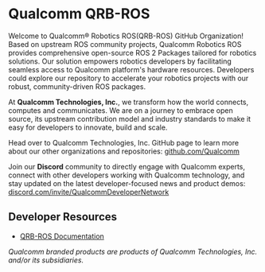 # Qualcomm QRB-ROS

Welcome to Qualcomm® Robotics ROS(QRB-ROS) GitHub Organization! Based on upstream ROS community projects, Qualcomm Robotics ROS provides comprehensive open-source ROS 2 Packages tailored for robotics solutions. Our solution empowers robotics developers by facilitating seamless access to Qualcomm platform's hardware resources. Developers could explore our repository to accelerate your robotics projects with our robust, community-driven ROS packages.

At **Qualcomm Technologies, Inc.**, we transform how the world connects, computes and communicates. We are on a journey to embrace open source, its upstream contribution model and industry standards to make it easy for developers to innovate, build and scale.

Head over to Qualcomm Technologies, Inc. GitHub page to learn more about our other organizations and repositories: [github.com/Qualcomm](https://github.com/qualcomm)

Join our **Discord** community to directly engage with Qualcomm experts, connect with other developers working with Qualcomm technology, and stay updated on the latest developer-focused news and product demos: [discord.com/invite/QualcommDeveloperNetwork](https://discord.com/invite/qualcommdevelopernetwork)

## Developer Resources
* [QRB-ROS Documentation](https://quic-qrb-ros.github.io/)

*Qualcomm branded products are products of Qualcomm Technologies, Inc. and/or its subsidiaries.*
